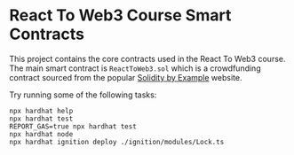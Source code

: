 # React To Web3 Course Smart Contracts

This project contains the core contracts used in the React To Web3 course. The main smart contract is `ReactToWeb3.sol` which is a crowdfunding contract sourced from the popular [Solidity by Example](https://solidity-by-example.org/) website.

Try running some of the following tasks:

```shell
npx hardhat help
npx hardhat test
REPORT_GAS=true npx hardhat test
npx hardhat node
npx hardhat ignition deploy ./ignition/modules/Lock.ts
```
